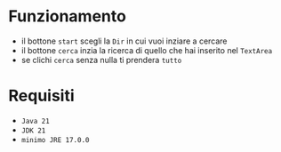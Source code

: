 # Funzionamento
  - il bottone `start` scegli la `Dir` in cui vuoi inziare a cercare
  - il bottone `cerca` inzia la ricerca di quello che hai inserito nel `TextArea`
  - se clichi `cerca` senza nulla ti prendera `tutto`
# Requisiti
  - `Java 21`
  - `JDK 21`
  - `minimo JRE 17.0.0`
